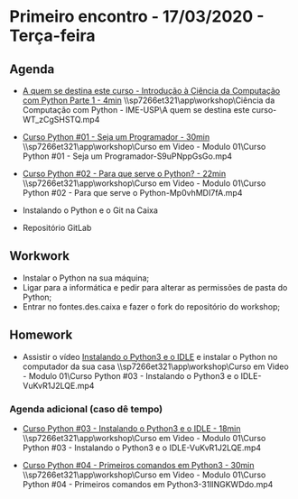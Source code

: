 # Primeiro encontro - 17/03/2020 - Terça-feira

## Agenda

- [A quem se destina este curso - Introdução à Ciência da Computação com Python Parte 1 - 4min](https://www.coursera.org/lecture/ciencia-computacao-python-conceitos/a-quem-se-destina-este-curso-OSHKh)
\\\\sp7266et321\app\workshop\Ciência da Computação com Python - IME-USP\A quem se destina este curso-WT_zCgSHSTQ.mp4

- [Curso Python #01 - Seja um Programador - 30min](https://www.youtube.com/watch?v=S9uPNppGsGo&list=PLHz_AreHm4dlKP6QQCekuIPky1CiwmdI6&index=1)
\\\\sp7266et321\app\workshop\Curso em Video - Modulo 01\Curso Python #01 - Seja um Programador-S9uPNppGsGo.mp4

- [Curso Python #02 - Para que serve o Python? - 22min](https://www.youtube.com/watch?v=Mp0vhMDI7fA&list=PLHz_AreHm4dlKP6QQCekuIPky1CiwmdI6&t=0s)
\\\\sp7266et321\app\workshop\Curso em Video - Modulo 01\Curso Python #02 - Para que serve o Python-Mp0vhMDI7fA.mp4

- Instalando o Python e o Git na Caixa
- Repositório GitLab

## Workwork

- Instalar o Python na sua máquina;
- Ligar para a informática e pedir para alterar as permissões de pasta do Python;
- Entrar no fontes.des.caixa e fazer o fork do repositório do workshop;

## Homework

- Assistir o vídeo [Instalando o Python3 e o IDLE](https://www.youtube.com/watch?v=VuKvR1J2LQE&list=PLHz_AreHm4dlKP6QQCekuIPky1CiwmdI6&index=3) e instalar o Python no computador da sua casa
\\\\sp7266et321\app\workshop\Curso em Video - Modulo 01\Curso Python #03 - Instalando o Python3 e o IDLE-VuKvR1J2LQE.mp4

### Agenda adicional (caso dê tempo)

- [Curso Python #03 - Instalando o Python3 e o IDLE - 18min](https://www.youtube.com/watch?v=VuKvR1J2LQE&list=PLHz_AreHm4dlKP6QQCekuIPky1CiwmdI6&index=3)
\\\\sp7266et321\app\workshop\Curso em Video - Modulo 01\Curso Python #03 - Instalando o Python3 e o IDLE-VuKvR1J2LQE.mp4

- [Curso Python #04 - Primeiros comandos em Python3 - 30min](https://www.youtube.com/watch?v=31llNGKWDdo&list=PLHz_AreHm4dlKP6QQCekuIPky1CiwmdI6&index=4)
\\\\sp7266et321\app\workshop\Curso em Video - Modulo 01\Curso Python #04 - Primeiros comandos em Python3-31llNGKWDdo.mp4

